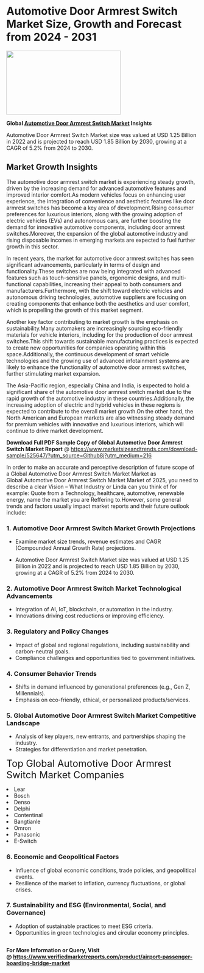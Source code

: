 <H1>Automotive Door Armrest Switch Market Size, Growth and Forecast from 2024 - 2031</H1><img class="aligncenter size-medium wp-image-584254" src="https://thirdeyenews.in/wp-content/uploads/2024/09/Global-Market-Research-300x168.jpeg" alt="" width="300" height="168" /><p><strong>Global&nbsp;<a href="https://www.marketsizeandtrends.com/download-sample/525647/?utm_source=Github8j?utm_medium=216">Automotive Door Armrest Switch Market</a> Insights</strong></p><p>Automotive Door Armrest Switch Market size was valued at USD 1.25 Billion in 2022 and is projected to reach USD 1.85 Billion by 2030, growing at a CAGR of 5.2% from 2024 to 2030.</p><p><h2>Market Growth Insights</h2> <p>The automotive door armrest switch market is experiencing steady growth, driven by the increasing demand for advanced automotive features and improved interior comfort.As modern vehicles focus on enhancing user experience, the integration of convenience and aesthetic features like door armrest switches has become a key area of development.Rising consumer preferences for luxurious interiors, along with the growing adoption of electric vehicles (EVs) and autonomous cars, are further boosting the demand for innovative automotive components, including door armrest switches.Moreover, the expansion of the global automotive industry and rising disposable incomes in emerging markets are expected to fuel further growth in this sector.</p> <p>In recent years, the market for automotive door armrest switches has seen significant advancements, particularly in terms of design and functionality.These switches are now being integrated with advanced features such as touch-sensitive panels, ergonomic designs, and multi-functional capabilities, increasing their appeal to both consumers and manufacturers.Furthermore, with the shift toward electric vehicles and autonomous driving technologies, automotive suppliers are focusing on creating components that enhance both the aesthetics and user comfort, which is propelling the growth of this market segment.</p> <p>Another key factor contributing to market growth is the emphasis on sustainability.Many automakers are increasingly sourcing eco-friendly materials for vehicle interiors, including for the production of door armrest switches.This shift towards sustainable manufacturing practices is expected to create new opportunities for companies operating within this space.Additionally, the continuous development of smart vehicle technologies and the growing use of advanced infotainment systems are likely to enhance the functionality of automotive door armrest switches, further stimulating market expansion.</p> <p>The Asia-Pacific region, especially China and India, is expected to hold a significant share of the automotive door armrest switch market due to the rapid growth of the automotive industry in these countries.Additionally, the increasing adoption of electric and hybrid vehicles in these regions is expected to contribute to the overall market growth.On the other hand, the North American and European markets are also witnessing steady demand for premium vehicles with innovative and luxurious interiors, which will continue to drive market development.</p> <p><span class=""><strong>Download Full PDF Sample Copy of Global Automotive Door Armrest Switch Market Report</strong> @ <a href="https://www.marketsizeandtrends.com/download-sample/525647/?utm_source=Github8j?utm_medium=216" target="_blank">https://www.marketsizeandtrends.com/download-sample/525647/?utm_source=Github8j?utm_medium=216</a></span></p><p>In order to make an accurate and perceptive description of future scope of a Global&nbsp;Automotive Door Armrest Switch Market Market as Global&nbsp;Automotive Door Armrest Switch Market Market of 2025, you need to describe a clear Vision &ndash; What Industry or Linda can you think of for example: Quote from a Technology, healthcare, automotive, renewable energy, name the market you are Reffering to.However, some general trends and factors usually impact market reports and their future outlook include:</p><h3>1.&nbsp;<strong>Automotive Door Armrest Switch Market Growth Projections</strong></h3><ul><li>Examine market size trends, revenue estimates and CAGR (Compounded Annual Growth Rate) projections.</li><li><p>Automotive Door Armrest Switch Market size was valued at USD 1.25 Billion in 2022 and is projected to reach USD 1.85 Billion by 2030, growing at a CAGR of 5.2% from 2024 to 2030.</p></li></ul><h3>2.&nbsp;<strong>Automotive Door Armrest Switch Market Technological Advancements</strong></h3><ul><li>Integration of AI, IoT, blockchain, or automation in the industry.</li><li>Innovations driving cost reductions or improving efficiency.</li></ul><h3>3.&nbsp;<strong>Regulatory and Policy Changes</strong></h3><ul><li>Impact of global and regional regulations, including sustainability and carbon-neutral goals.</li><li>Compliance challenges and opportunities tied to government initiatives.</li></ul><h3>4.&nbsp;<strong>Consumer Behavior Trends</strong></h3><ul><li>Shifts in demand influenced by generational preferences (e.g., Gen Z, Millennials).</li><li>Emphasis on eco-friendly, ethical, or personalized products/services.</li></ul><h3>5.&nbsp;<strong>Global Automotive Door Armrest Switch Market Competitive Landscape</strong></h3><ul><li>Analysis of key players, new entrants, and partnerships shaping the industry.</li><li>Strategies for differentiation and market penetration.</li></ul><p data-pm-slice="1 1 []"><span style="color: inherit; font-family: inherit; font-size: 25px;">Top Global Automotive Door Armrest Switch Market Companies</span></p><div class="" data-test-id=""><p><li>Lear</li><li> Bosch</li><li> Denso</li><li> Delphi</li><li> Contentinal</li><li> Bangtianle</li><li> Omron</li><li> Panasonic</li><li> E-Switch</li></p></div><h3>6.&nbsp;<strong>Economic and Geopolitical Factors</strong></h3><ul><li>Influence of global economic conditions, trade policies, and geopolitical events.</li><li>Resilience of the market to inflation, currency fluctuations, or global crises.</li></ul><h3>7.&nbsp;<strong>Sustainability and ESG (Environmental, Social, and Governance)</strong></h3><ul><li>Adoption of sustainable practices to meet ESG criteria.</li><li>Opportunities in green technologies and circular economy principles.</li></ul><h2><strong style="font-size: 14px;">For More Information or Query, Visit @&nbsp;</strong><a style="background-color: #ffffff; font-size: 14px;" href="https://www.marketsizeandtrends.com/report/automotive-door-armrest-switch-market/" target="_blank">https://www.verifiedmarketreports.com/product/airport-passenger-boarding-bridge-market</a></h2>